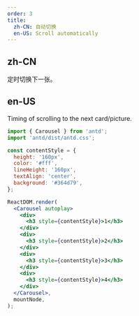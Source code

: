 ```yaml
---
order: 3
title:
  zh-CN: 自动切换
  en-US: Scroll automatically
---
```


## zh-CN

定时切换下一张。

## en-US

Timing of scrolling to the next card/picture.

```jsx
import { Carousel } from 'antd';
import 'antd/dist/antd.css'; 

const contentStyle = {
  height: '160px',
  color: '#fff',
  lineHeight: '160px',
  textAlign: 'center',
  background: '#364d79',
};

ReactDOM.render(
  <Carousel autoplay>
    <div>
      <h3 style={contentStyle}>1</h3>
    </div>
    <div>
      <h3 style={contentStyle}>2</h3>
    </div>
    <div>
      <h3 style={contentStyle}>3</h3>
    </div>
    <div>
      <h3 style={contentStyle}>4</h3>
    </div>
  </Carousel>,
  mountNode,
);
```

